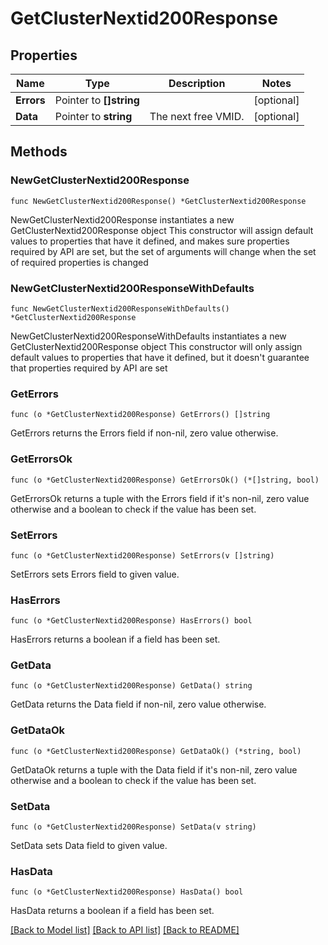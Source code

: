 # GetClusterNextid200Response

## Properties

Name | Type | Description | Notes
------------ | ------------- | ------------- | -------------
**Errors** | Pointer to **[]string** |  | [optional] 
**Data** | Pointer to **string** | The next free VMID. | [optional] 

## Methods

### NewGetClusterNextid200Response

`func NewGetClusterNextid200Response() *GetClusterNextid200Response`

NewGetClusterNextid200Response instantiates a new GetClusterNextid200Response object
This constructor will assign default values to properties that have it defined,
and makes sure properties required by API are set, but the set of arguments
will change when the set of required properties is changed

### NewGetClusterNextid200ResponseWithDefaults

`func NewGetClusterNextid200ResponseWithDefaults() *GetClusterNextid200Response`

NewGetClusterNextid200ResponseWithDefaults instantiates a new GetClusterNextid200Response object
This constructor will only assign default values to properties that have it defined,
but it doesn't guarantee that properties required by API are set

### GetErrors

`func (o *GetClusterNextid200Response) GetErrors() []string`

GetErrors returns the Errors field if non-nil, zero value otherwise.

### GetErrorsOk

`func (o *GetClusterNextid200Response) GetErrorsOk() (*[]string, bool)`

GetErrorsOk returns a tuple with the Errors field if it's non-nil, zero value otherwise
and a boolean to check if the value has been set.

### SetErrors

`func (o *GetClusterNextid200Response) SetErrors(v []string)`

SetErrors sets Errors field to given value.

### HasErrors

`func (o *GetClusterNextid200Response) HasErrors() bool`

HasErrors returns a boolean if a field has been set.

### GetData

`func (o *GetClusterNextid200Response) GetData() string`

GetData returns the Data field if non-nil, zero value otherwise.

### GetDataOk

`func (o *GetClusterNextid200Response) GetDataOk() (*string, bool)`

GetDataOk returns a tuple with the Data field if it's non-nil, zero value otherwise
and a boolean to check if the value has been set.

### SetData

`func (o *GetClusterNextid200Response) SetData(v string)`

SetData sets Data field to given value.

### HasData

`func (o *GetClusterNextid200Response) HasData() bool`

HasData returns a boolean if a field has been set.


[[Back to Model list]](../README.md#documentation-for-models) [[Back to API list]](../README.md#documentation-for-api-endpoints) [[Back to README]](../README.md)


